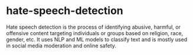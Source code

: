 # hate-speech-detection
Hate speech detection is the process of identifying abusive, harmful, or offensive content targeting individuals or groups based on religion, race, gender, etc. It uses NLP and ML models to classify text and is mostly used in social media moderation and online safety.

